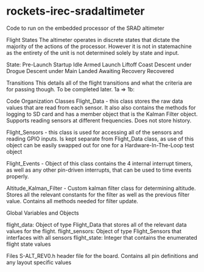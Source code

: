# rockets-irec-sradaltimeter
Code to run on the embedded processor of the SRAD altimeter

Flight States
The altimeter operates in discrete states that dictate the majority of the actions of the processor. However it is not in statemachine as the entirety of the unit is not determined solely by state and input.

State:
Pre-Launch 
Startup
Idle
Armed
Launch
Liftoff
Coast 
Descent under Drogue 
Descent under Main
Landed
Awaiting Recovery
Recovered 

Transitions 
This details all of the flight transitions and what the criteria are for passing though. To be completed later.
1a  => 1b: 

Code Organization
Classes
Flight_Data - this class stores the raw data values that are read from each sensor. It also also contains the methods for logging to SD card and has a member object that is the Kalman Filter object. Supports reading sensors at different frequencies. Does not store history.

Flight_Sensors - this class is used for accessing all of the sensors and reading GPIO inputs. Is kept separate from Flight_Data class, as use of this object can be easily swapped out for one for a Hardware-In-The-Loop test object

Flight_Events - Object of this class contains the 4 internal interrupt timers, as well as any other pin-driven interrupts, that can be used to time events properly. 

Altitude_Kalman_Filter - Custom kalman filter class for determining altitude. Stores all the relevant constants for the filter as well as the previous filter value. Contains all methods needed for filter update. 

Global Variables and Objects

flight_data: Object of type Flight_Data that stores all of the relevant data values for the flight. 
flight_sensors: Object of type Flight_Sensors that interfaces with all sensors
flight_state: Integer that contains the enumerated flight state values


Files
S-ALT_REV0.h header file for the board. Contains all pin definitions and any layout specific values



















